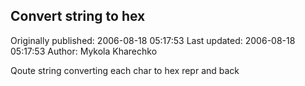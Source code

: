 ## Convert string to hex

Originally published: 2006-08-18 05:17:53
Last updated: 2006-08-18 05:17:53
Author: Mykola Kharechko

Qoute string converting each char to hex repr and back